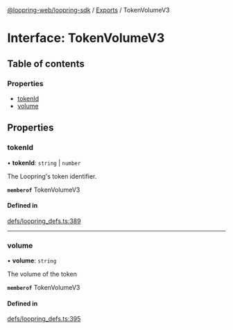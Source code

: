 [@loopring-web/loopring-sdk](../README.md) / [Exports](../modules.md) / TokenVolumeV3

# Interface: TokenVolumeV3

## Table of contents

### Properties

- [tokenId](TokenVolumeV3.md#tokenid)
- [volume](TokenVolumeV3.md#volume)

## Properties

### tokenId

• **tokenId**: `string` \| `number`

The Loopring\'s token identifier.

**`memberof`** TokenVolumeV3

#### Defined in

[defs/loopring_defs.ts:389](https://github.com/Loopring/loopring_sdk/blob/81e0b16/src/defs/loopring_defs.ts#L389)

___

### volume

• **volume**: `string`

The volume of the token

**`memberof`** TokenVolumeV3

#### Defined in

[defs/loopring_defs.ts:395](https://github.com/Loopring/loopring_sdk/blob/81e0b16/src/defs/loopring_defs.ts#L395)
